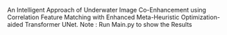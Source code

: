 An Intelligent Approach of Underwater Image Co-Enhancement using Correlation Feature Matching with Enhanced Meta-Heuristic Optimization-aided Transformer UNet.
Note : Run Main.py to show the Results
